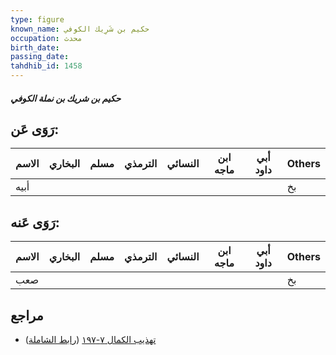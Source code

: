 ```yaml
---
type: figure
known_name: حكيم بن شَرِيك الكوفي
occupation: محدث
birth_date:
passing_date:
tahdhib_id: 1458
---
```

##### حكيم بن شريك بن نملة الكوفي

## رَوَى عَن:
| الاسم | البخاري | مسلم | الترمذي | النسائي | ابن ماجه | أبي داود | Others |
| ----- | ------- | ---- | ------- | ------- | -------- | -------- | ------ |
| أبيه  |         |      |         |         |          |          | بخ     |
## رَوَى عَنه:
| الاسم | البخاري | مسلم | الترمذي | النسائي | ابن ماجه | أبي داود | Others |
| ----- | ------- | ---- | ------- | ------- | -------- | -------- | ------ |
| صعب   |         |      |         |         |          |          | بخ     |
## مراجع
- [تهذيب الكمال ٧-١٩٧](obsidian://open?vault=Tahdhib-al-Kamal&file=Figures/١٤٥٨-حكيم%20بن%20شريك%20بن%20نملة%20الكوفي) ([رابط الشاملة](https://shamela.ws/book/3722/3419))